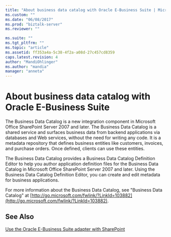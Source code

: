 ```yaml
---
title: "About business data catalog with Oracle E-Business Suite | Microsoft Docs"
ms.custom: ""
ms.date: "06/08/2017"
ms.prod: "biztalk-server"
ms.reviewer: ""

ms.suite: ""
ms.tgt_pltfrm: ""
ms.topic: "article"
ms.assetid: ff353a4a-5c38-4f2a-a08d-27c457cd8359
caps.latest.revision: 4
author: "MandiOhlinger"
ms.author: "mandia"
manager: "anneta"
---
```

# About business data catalog with Oracle E-Business Suite
The Business Data Catalog is a new integration component in Microsoft Office SharePoint Server 2007 and later. The Business Data Catalog is a shared service and surfaces business data from backend applications via databases and Web services, without the need for writing any code. It is a metadata repository that defines business entities like customers, invoices, and purchase orders. Once defined, clients can use these entities.  
  
 The Business Data Catalog provides a Business Data Catalog Definition Editor to help you author application definition files for the Business Data Catalog in Microsoft Office SharePoint Server 2007 and later. Using the Business Data Catalog Definition Editor, you can create and edit metadata for business applications.  
  
 For more information about the Business Data Catalog, see "Business Data Catalog" at [http://go.microsoft.com/fwlink/?LinkId=103882](http://go.microsoft.com/fwlink/?LinkId=103882).  
  
## See Also  
[Use the Oracle E-Business Suite adapter with SharePoint](../../adapters-and-accelerators/adapter-oracle-ebs/use-the-oracle-e-business-suite-adapter-with-sharepoint.md)